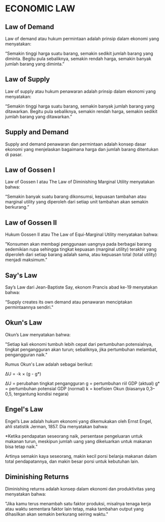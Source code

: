 # ECONOMIC LAW

## Law of Demand

Law of demand atau hukum permintaan adalah prinsip dalam ekonomi yang menyatakan:

“Semakin tinggi harga suatu barang, semakin sedikit jumlah barang yang diminta. Begitu pula sebaliknya, semakin rendah harga, semakin banyak jumlah barang yang diminta.”

## Law of Supply

Law of supply atau hukum penawaran adalah prinsip dalam ekonomi yang menyatakan:

“Semakin tinggi harga suatu barang, semakin banyak jumlah barang yang ditawarkan. Begitu pula sebaliknya, semakin rendah harga, semakin sedikit jumlah barang yang ditawarkan.”

## Supply and Demand

Supply and demand penawaran dan permintaan adalah konsep dasar ekonomi yang menjelaskan bagaimana harga dan jumlah barang ditentukan di pasar.

## Law of Gossen I

Law of Gossen I atau The Law of Diminishing Marginal Utility menyatakan bahwa:

“Semakin banyak suatu barang dikonsumsi, kepuasan tambahan atau marginal utility yang diperoleh dari setiap unit tambahan akan semakin berkurang.”

## Law of Gossen II

Hukum Gossen II atau The Law of Equi-Marginal Utility menyatakan bahwa:

"Konsumen akan membagi penggunaan uangnya pada berbagai barang sedemikian rupa sehingga tingkat kepuasan (marginal utility) terakhir yang diperoleh dari setiap barang adalah sama, atau kepuasan total (total utility) menjadi maksimum."

## Say's Law

Say’s Law dari Jean-Baptiste Say, ekonom Prancis abad ke-19 menyatakan bahwa:

“Supply creates its own demand atau penawaran menciptakan permintaannya sendiri."

## Okun's Law

Okun’s Law menyatakan bahwa:

"Setiap kali ekonomi tumbuh lebih cepat dari pertumbuhan potensialnya, tingkat pengangguran akan turun; sebaliknya, jika pertumbuhan melambat, pengangguran naik."

Rumus Okun's Law adalah sebagai berikut:

ΔU = -k × (g - g*)

ΔU = perubahan tingkat pengangguran
g = pertumbuhan riil GDP (aktual)
g* = pertumbuhan potensial GDP (normal)
k = koefisien Okun (biasanya 0,3–0,5, tergantung kondisi negara)

## Engel's Law

Engel’s Law adalah hukum ekonomi yang dikemukakan oleh Ernst Engel, ahli statistik Jerman, 1857. Dia menyatakan bahwa:

*Ketika pendapatan seseorang naik, persentase pengeluaran untuk makanan turun, meskipun jumlah uang yang dikeluarkan untuk makanan bisa tetap naik."

Artinya semakin kaya seseorang, makin kecil porsi belanja makanan dalam total pendapatannya, dan makin besar porsi untuk kebutuhan lain.

## Diminishing Returns

Diminishing returns adalah konsep dalam ekonomi dan produktivitas yang menyatakan bahwa:

"Jika kamu terus menambah satu faktor produksi, misalnya tenaga kerja atau waktu sementara faktor lain tetap, maka tambahan output yang dihasilkan akan semakin berkurang seiring waktu."